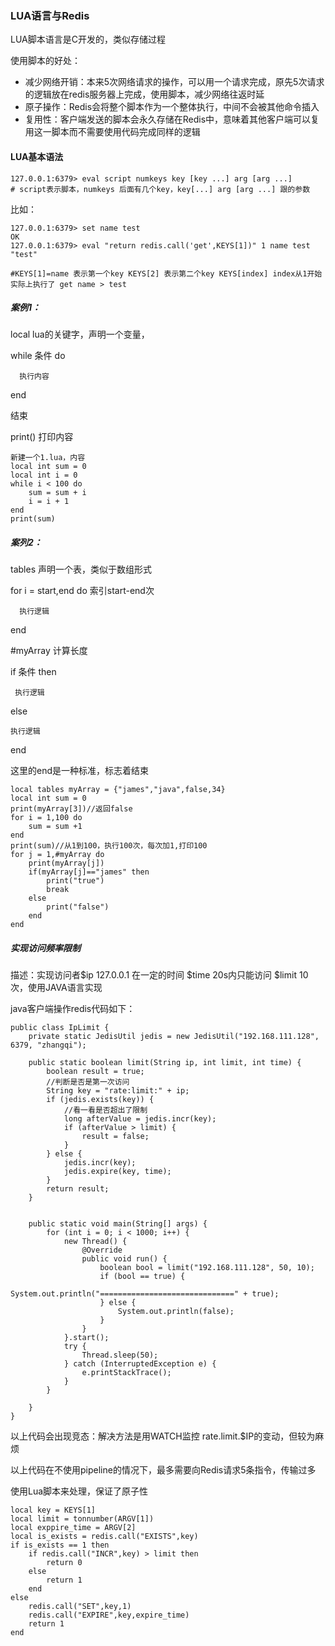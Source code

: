 ### LUA语言与Redis

LUA脚本语言是C开发的，类似存储过程

使用脚本的好处：

* 减少网络开销：本来5次网络请求的操作，可以用一个请求完成，原先5次请求的逻辑放在redis服务器上完成，使用脚本，减少网络往返时延
* 原子操作：Redis会将整个脚本作为一个整体执行，中间不会被其他命令插入
* 复用性：客户端发送的脚本会永久存储在Redis中，意味着其他客户端可以复用这一脚本而不需要使用代码完成同样的逻辑

#### LUA基本语法

```
127.0.0.1:6379> eval script numkeys key [key ...] arg [arg ...]  
# script表示脚本，numkeys 后面有几个key，key[...] arg [arg ...] 跟的参数
```

比如：

```
127.0.0.1:6379> set name test
OK
127.0.0.1:6379> eval "return redis.call('get',KEYS[1])" 1 name test
"test"

#KEYS[1]=name 表示第一个key KEYS[2] 表示第二个key KEYS[index] index从1开始
实际上执行了 get name > test
```

##### 案例1：

local lua的关键字，声明一个变量，

while 条件 do 

      执行内容

end  

结束

print\(\) 打印内容

```
新建一个1.lua，内容
local int sum = 0
local int i = 0
while i < 100 do 
    sum = sum + i
    i = i + 1
end
print(sum)

```

##### 案列2：

tables 声明一个表，类似于数组形式

for i = start,end do   索引start-end次

      执行逻辑

end

\#myArray 计算长度 

if 条件 then

     执行逻辑

else 

    执行逻辑

end

这里的end是一种标准，标志着结束



```
local tables myArray = {"james","java",false,34} 
local int sum = 0
print(myArray[3])//返回false
for i = 1,100 do
    sum = sum +1
end
print(sum)//从1到100，执行100次，每次加1,打印100
for j = 1,#myArray do
    print(myArray[j])
    if(myArray[j]=="james" then
        print("true")
        break
    else
        print("false")
    end
end
```

##### 实现访问频率限制

描述：实现访问者$ip 127.0.0.1 在一定的时间 $time 20s内只能访问 $limit 10 次，使用JAVA语言实现

java客户端操作redis代码如下：

```
public class IpLimit {
    private static JedisUtil jedis = new JedisUtil("192.168.111.128", 6379, "zhangqi");

    public static boolean limit(String ip, int limit, int time) {
        boolean result = true;
        //判断是否是第一次访问
        String key = "rate:limit:" + ip;
        if (jedis.exists(key)) {
            //看一看是否超出了限制
            long afterValue = jedis.incr(key);
            if (afterValue > limit) {
                result = false;
            }
        } else {
            jedis.incr(key);
            jedis.expire(key, time);
        }
        return result;
    }


    public static void main(String[] args) {
        for (int i = 0; i < 1000; i++) {
            new Thread() {
                @Override
                public void run() {
                    boolean bool = limit("192.168.111.128", 50, 10);
                    if (bool == true) {
                        System.out.println("==============================" + true);
                    } else {
                        System.out.println(false);
                    }
                }
            }.start();
            try {
                Thread.sleep(50);
            } catch (InterruptedException e) {
                e.printStackTrace();
            }
        }

    }
}
```

以上代码会出现竞态：解决方法是用WATCH监控 rate.limit.$IP的变动，但较为麻烦

以上代码在不使用pipeline的情况下，最多需要向Redis请求5条指令，传输过多

使用Lua脚本来处理，保证了原子性

```
local key = KEYS[1]
local limit = tonnumber(ARGV[1])
local exppire_time = ARGV[2]
local is_exists = redis.call("EXISTS",key)
if is_exists == 1 then
    if redis.call("INCR",key) > limit then
        return 0
    else
        return 1
    end
else
    redis.call("SET",key,1)
    redis.call("EXPIRE",key,expire_time)
    return 1
end
```



